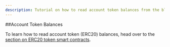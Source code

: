 ```yaml
---
description: Tutorial on how to read account token balances from the blockchain with Go.
---
```


##Account Token Balances

To learn how to read account token (ERC20) balances, head over to the [section on ERC20 token smart contracts](../smart-contract-read-erc20).
